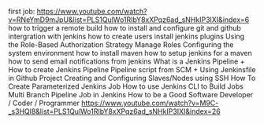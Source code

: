 first job: https://www.youtube.com/watch?v=RNeYmD9mJpU&list=PLS1QulWo1RIbY8xXPqz6ad_sNHkIP3IXI&index=6
how to trigger a remote build
how to install and configure git and github intergration with jenkins
how to create users
install jenkins plugins
Using the Role-Based Authorization Strategy Manage Roles
Configuring the system environment
how to install maven
how to setup jenkins for a maven
how to send email notifications   from jenkins
What is a Jenkins Pipeline + How to create Jenkins Pipeline
Pipeline script from SCM + Using Jenkinsfile in Github Project
Creating and Configuring Slaves/Nodes using SSH
How To Create Parameterized Jenkins Job
How to use Jenkins CLI to Build Jobs
Multi Branch Pipeline Job in Jenkins
How to be a Good Software Developer / Coder / Programmer
    https://www.youtube.com/watch?v=M9C-_s3HQl8&list=PLS1QulWo1RIbY8xXPqz6ad_sNHkIP3IXI&index=26